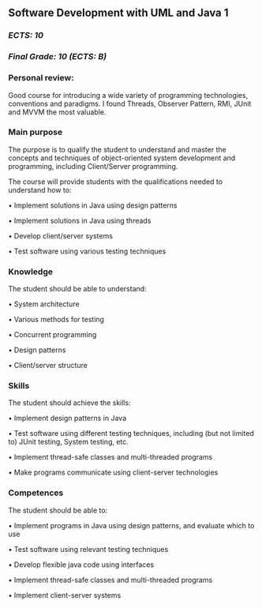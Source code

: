 ## **Software Development with UML and Java 1**

### *ECTS: 10*
### *Final Grade: 10 (ECTS: B)*

### Personal review:

Good course for introducing a wide variety of programming technologies, conventions and paradigms. I found Threads, Observer Pattern, RMI, JUnit and MVVM the most valuable.

### Main purpose

The purpose is to qualify the student to understand and master the concepts and techniques of object-oriented system development and programming, including Client/Server programming.

The course will provide students with the qualifications needed to understand how to:

• Implement solutions in Java using design patterns

• Implement solutions in Java using threads

• Develop client/server systems

• Test software using various testing techniques

### Knowledge

The student should be able to understand:

• System architecture

• Various methods for testing

• Concurrent programming

• Design patterns

• Client/server structure

### Skills

The student should achieve the skills:

• Implement design patterns in Java

• Test software using different testing techniques, including (but not limited to) JUnit testing, System testing, etc.

• Implement thread-safe classes and multi-threaded programs

• Make programs communicate using client-server technologies

### Competences

The student should be able to:

• Implement programs in Java using design patterns, and evaluate which to use

• Test software using relevant testing techniques

• Develop flexible java code using interfaces

• Implement thread-safe classes and multi-threaded programs

• Implement client-server systems
